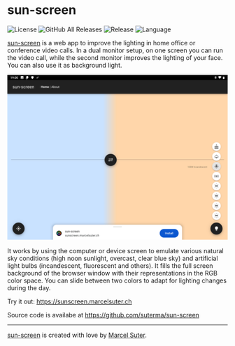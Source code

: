 # sun-screen

![License](https://img.shields.io/github/license/suterma/sun-screen.svg)
![GitHub All Releases](https://img.shields.io/github/downloads/suterma/sun-screen/total.svg)
![Release](https://img.shields.io/github/release/suterma/sun-screen.svg)
![Language](https://img.shields.io/github/languages/top/suterma/sun-screen.svg)

[sun-screen](https://sunscreen.marcelsuter.ch) is a web app to improve the lighting in home office or
conference video calls. In a dual monitor setup, on one screen you
can run the video call, while the second monitor improves the
lighting of your face. You can also use it as background light.

![Visual Functioning Overview](/public/img/screenshot/Screenshot_20220926-190042_Chrome.png)

It works by using the computer or device screen to emulate various
natural sky conditions (high noon sunlight, overcast, clear blue
sky) and artificial light bulbs (incandescent, fluorescent and
others). It fills the full screen background of the browser window
with their representations in the RGB color space. You can slide
between two colors to adapt for lighting changes during the day.

Try it out: https://sunscreen.marcelsuter.ch

Source code is availabe at https://github.com/suterma/sun-screen

---

[sun-screen](https://sunscreen.marcelsuter.ch) is created with love by [Marcel Suter](https://marcelsuter.ch).
